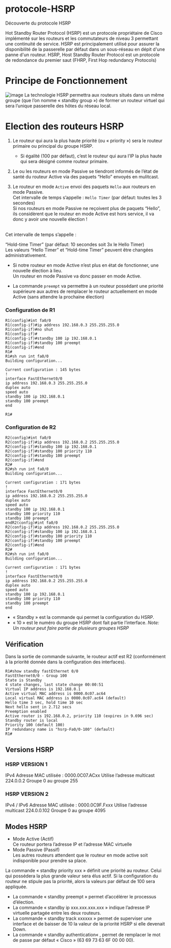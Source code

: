 # protocole-HSRP
Découverte du protocole HSRP


Hot Standby Router Protocol (HSRP) est un protocole propriétaire de Cisco implémenté sur les routeurs et les commutateurs de niveau 3 permettant une continuité de service. HSRP est principalement utilisé pour assurer la disponibilité de la passerelle par défaut dans un sous-réseau en dépit d'une panne d'un routeur.
HSRP, Host Standby Router Protocol est un protocole de redondance du premier saut (FHRP, First Hop redundancy Protocols)

# Principe de Fonctionnement
![image](https://user-images.githubusercontent.com/83721477/168839422-d194d263-ac80-45b6-ac99-1b6e8ac34a3b.png)
La technologie HSRP permettra aux routeurs situés dans un même groupe (que l’on nomme « standby group ») de former un routeur virtuel qui sera l’unique passerelle des hôtes du réseau local.

# Election des routeurs HSRP
1. Le routeur qui aura la plus haute priorité (ou « priority ») sera le routeur primaire ou principal du groupe HSRP.
    * Si égalité (100 par défaut), c’est le routeur qui aura l’IP la plus haute qui sera désigné comme routeur primaire.

2. Le ou les routeurs en mode Passive se tiendront informés de l’état de santé du routeur Active via des paquets “Hello” envoyés en mulitcast.

3. Le routeur en mode `Active` envoi des paquets `Hello` aux routeurs en mode Passive.<br>Cet intervalle de temps s’appelle :
`Hello Timer` (par défaut: toutes les 3 secondes)<br>
Si nos routeurs en mode Passive ne reçoivent plus de paquets “Hello”, ils considèrent que le routeur en mode Active est hors service, il va donc y avoir une nouvelle élection !

<br>Cet intervalle de temps s’appelle :<br>

“Hold-time Timer” (par défaut: 10 secondes soit 3x le Hello Timer)
<br>Les valeurs “Hello Timer” et “Hold-time Timer” peuvent être changées administrativement.

* Si notre routeur en mode Active n’est plus en état de fonctionner, une nouvelle élection à lieu.<br>
Un routeur en mode Passive va donc passer en mode Active.

* La commande `preempt` va permettre à un routeur possédant une priorité supérieure aux autres de remplacer le routeur actuellement en mode Active (sans attendre la prochaine élection)

### Configuration de R1
```
R1(config)#int fa0/0
R1(config-if)#ip address 192.168.0.3 255.255.255.0
R1(config-if)#no shut
R1(config-if)#
R1(config-if)#standby 100 ip 192.168.0.1
R1(config-if)#standby 100 preempt
R1(config-if)#end
R1#
R1#sh run int fa0/0
Building configuration...

Current configuration : 145 bytes
!
interface FastEthernet0/0
ip address 192.168.0.3 255.255.255.0
duplex auto
speed auto
standby 100 ip 192.168.0.1
standby 100 preempt
end

R1#
```

### Configuration de R2
```
R2(config)#int fa0/0
R2(config-if)#ip address 192.168.0.2 255.255.255.0
R2(config-if)#standby 100 ip 192.168.0.1
R2(config-if)#standby 100 priority 110
R2(config-if)#standby 100 preempt
R2(config-if)#end
R2#
R2#sh run int fa0/0
Building configuration...

Current configuration : 171 bytes
!
interface FastEthernet0/0
ip address 192.168.0.2 255.255.255.0
duplex auto
speed auto
standby 100 ip 192.168.0.1
standby 100 priority 110
standby 100 preempt
endR2(config)#int fa0/0
R2(config-if)#ip address 192.168.0.2 255.255.255.0
R2(config-if)#standby 100 ip 192.168.0.1
R2(config-if)#standby 100 priority 110
R2(config-if)#standby 100 preempt
R2(config-if)#end
R2#
R2#sh run int fa0/0
Building configuration...

Current configuration : 171 bytes
!
interface FastEthernet0/0
ip address 192.168.0.2 255.255.255.0
duplex auto
speed auto
standby 100 ip 192.168.0.1
standby 100 priority 110
standby 100 preempt
end
```

* « Standby » est la commande qui permet la configuration du HSRP.
* « 10 » est le numéro du groupe HSRP dont fait partie l’interface.
*Note: Un routeur peut faire partie de plusieurs groupes HSRP*

## Vérification
Dans la sortie de commande suivante, le routeur actif est R2 (conformément à la priorité donnée dans la configuration des interfaces).
```
R1#show standby fastEthernet 0/0
FastEthernet0/0 - Group 100
State is Standby
4 state changes, last state change 00:00:51
Virtual IP address is 192.168.0.1
Active virtual MAC address is 0000.0c07.ac64
Local virtual MAC address is 0000.0c07.ac64 (default)
Hello time 3 sec, hold time 10 sec
Next hello sent in 2.712 secs
Preemption enabled
Active router is 192.168.0.2, priority 110 (expires in 9.696 sec)
Standby router is local
Priority 100 (default 100)
IP redundancy name is "hsrp-Fa0/0-100" (default)
R1#
```

## Versions HSRP

### HSRP VERSION 1
IPv4
Adresse MAC utilisée : 0000.0C07.ACxx
Utilise l’adresse multicast 224.0.0.2
Groupe 0 au groupe 255
### HSRP VERSION 2
IPv4 / IPv6
Adresse MAC utilisée : 0000.0C9F.Fxxx
Utilise l’adresse multicast 224.0.0.102
Groupe 0 au groupe 4095

## Modes HSRP
* Mode Active (Actif)<br>Ce routeur portera l’adresse IP et l’adresse MAC virtuelle
* Mode Passive (Passif)<br>Les autres routeurs attendent que le routeur en mode active soit indisponible pour prendre sa place.


La commande « standby priority xxx » définit une priorité au routeur. Celui qui possédera la plus grande valeur sera élus actif. Si la configuration du routeur ne stipule pas la priorité, alors la valeurs par défaut de 100 sera appliquée.
* La commande « standby preempt » permet d’accélérer le processus d’élection.
* La commande « standby ip xxx.xxx.xxx.xxx » indique l’adresse IP virtuelle partagée entre les deux routeurs.
* La commande « standby track xxxxxx » permet de superviser une interface et de baisser de 10 la valeur de la priorité HSRP si elle devenait Down.
* La commande « standby authentication« , permet de remplacer le mot de passe par défaut « Cisco    » (63 69 73 63 6F 00 00 00).
